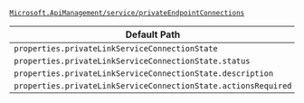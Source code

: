 [`Microsoft.ApiManagement/service/privateEndpointConnections`](https://docs.microsoft.com/en-us/azure/templates/microsoft.apimanagement/service/privateendpointconnections)

| Default Path | Alias |
|---|---|
| `properties.privateLinkServiceConnectionState` | `Microsoft.ApiManagement/service/privateEndpointConnections/privateLinkServiceConnectionState` |
| `properties.privateLinkServiceConnectionState.status` | `Microsoft.ApiManagement/service/privateEndpointConnections/privateLinkServiceConnectionState.status` |
| `properties.privateLinkServiceConnectionState.description` | `Microsoft.ApiManagement/service/privateEndpointConnections/privateLinkServiceConnectionState.description` |
| `properties.privateLinkServiceConnectionState.actionsRequired` | `Microsoft.ApiManagement/service/privateEndpointConnections/privateLinkServiceConnectionState.actionsRequired` |

